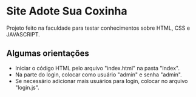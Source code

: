 # Site Adote Sua Coxinha 

Projeto feito na faculdade para testar conhecimentos sobre HTML, CSS e JAVASCRIPT.

## Algumas orientações

- Iniciar o código HTML pelo arquivo "index.html" na pasta "Index".
- Na parte do login, colocar como usuário "admin" e senha "admin".
- Se necessário adicionar mais usuários para login, colocar no arquivo "login.js".
